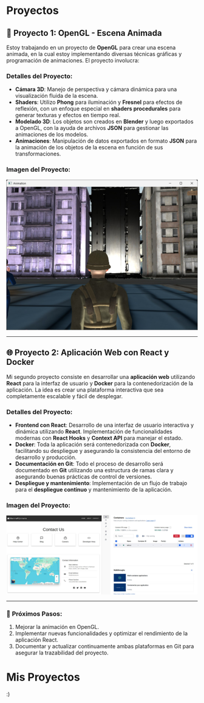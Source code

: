 # Proyectos

## 🌟 Proyecto 1: OpenGL - Escena Animada

Estoy trabajando en un proyecto de **OpenGL** para crear una escena animada, en la cual estoy implementando diversas técnicas gráficas y programación de animaciones. El proyecto involucra:

### **Detalles del Proyecto**:
- **Cámara 3D**: Manejo de perspectiva y cámara dinámica para una visualización fluida de la escena.
- **Shaders**: Utilizo **Phong** para iluminación y **Fresnel** para efectos de reflexión, con un enfoque especial en **shaders procedurales** para generar texturas y efectos en tiempo real.
- **Modelado 3D**: Los objetos son creados en **Blender** y luego exportados a OpenGL, con la ayuda de archivos **JSON** para gestionar las animaciones de los modelos.
- **Animaciones**: Manipulación de datos exportados en formato **JSON** para la animación de los objetos de la escena en función de sus transformaciones.

### **Imagen del Proyecto:**

![Imagen del Proyecto OpenGL](Imagenes/OpenGL.jpg)

---

## 🌐 Proyecto 2: Aplicación Web con React y Docker

Mi segundo proyecto consiste en desarrollar una **aplicación web** utilizando **React** para la interfaz de usuario y **Docker** para la contenedorización de la aplicación. La idea es crear una plataforma interactiva que sea completamente escalable y fácil de desplegar. 

### **Detalles del Proyecto**:
- **Frontend con React**: Desarrollo de una interfaz de usuario interactiva y dinámica utilizando **React**. Implementación de funcionalidades modernas con **React Hooks** y **Context API** para manejar el estado.
- **Docker**: Toda la aplicación será contenedorizada con **Docker**, facilitando su despliegue y asegurando la consistencia del entorno de desarrollo y producción.
- **Documentación en Git**: Todo el proceso de desarrollo será documentado en **Git** utilizando una estructura de ramas clara y asegurando buenas prácticas de control de versiones.
- **Despliegue y mantenimiento**: Implementación de un flujo de trabajo para el **despliegue continuo** y mantenimiento de la aplicación.

### **Imagen del Proyecto:**

![Imagen del Proyecto React](Imagenes/React.jpg)

---

### 🔧 **Próximos Pasos**:
1. Mejorar la animación en OpenGL.
2. Implementar nuevas funcionalidades y optimizar el rendimiento de la aplicación React.
3. Documentar y actualizar continuamente ambas plataformas en Git para asegurar la trazabilidad del proyecto.

# Mis Proyectos
:)
